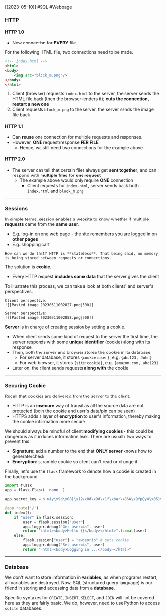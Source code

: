 [[2023-05-10]] #SQL #Webpage 

### HTTP
#### HTTP 1.0
- New connection for **EVERY** file

For the following HTML file, two connections need to be made.
```html
<!-- index.html -->
<html>
<body>
	<img src="block_m.png"/> 
</body>
</html>
```

1. Client (browser) requests `index.html` to the server, the server sends the HTML file back (then the browser renders it); **cuts the connection, restart a new one**
2. Client requests `block_m.png` to the server, the server sends the image file back

#### HTTP 1.1
- Can **reuse** one connection for multiple requests and responses. 
- However, **ONE** request/response **PER FILE**
	- Hence, we still need two connections for the example above

#### HTTP 2.0
- The server can tell that certain files always get **sent together**, and can respond with **multiple files** for **one request**
	- The example above would only require **ONE** connection
		- Client requests for `index.html`, server sends back both `index.html` and `block_m.png`

---

### Sessions
In simple terms, session enables a website to know whether if multiple **requests** came from the **same user**.
- E.g. log-in on one web page - the site remembers you are logged in on **other pages**
- E.g. shopping cart

```ad-question
How can we do that? HTTP is **stateless**. That being said, no memory is being stored between requests or connections.
```

The solution is **cookie**. 
- Every HTTP request **includes some data** that the server gives the client

To illustrate this process, we can take a look at both clients' and server's perspectives.

```ad-example
Client perspective:
![[Pasted image 20230511002827.png|600]]

Server perspective:
![[Pasted image 20230511002858.png|600]]
```

**Server** is in charge of creating session by setting a cookie.
- When client sends some kind of request to the server the first time, the server responds with some **unique identifier** (cookie) along with its response
- Then, both the server and browser stores the cookie in its database 
	- For server database, it stores `{cookie:user}`, e.g. `{abc123, John}`
	- For web browser, it stores `{site:cookie}`, e.g. `{amazon.com, abc123}`
- Later on, the client sends requests **along with** the cookie

---

### Securing Cookie
Recall that cookies are delivered from the server to the client.
- HTTP is an **insecure** way of transit as all the source data are not protected (both the cookie and user's data/pin can be seen)
- HTTPS adds a layer of **encryption** to user's information, thereby making the cookie information more secure

We should always be mindful of client **modifying cookies** - this could be dangerous as it induces information leak. There are usually two ways to prevent this
- **Signature**: add a number to the end that **ONLY server** knows how to generate/check
- **Encryption**: scramble cookie so client can't read or change it

Finally, let's use the `flask` framework to denote how a cookie is created in the background.

```python
import flask  
app = flask.Flask(__name__)

app.secret_key = b'uAy\x9d\x08[\x12\x8d\x9d\x1f\xbar\x86A\x9fpQy4\x05)v04' # random signature for cookie

@app.route('/')
def index():
	if "user" in flask.session:  
		user = flask.session["user"]  
		app.logger.debug("Get user=%s", user)  
		return "<html><body>Hello {}</body></html>".format(user)
	else:
        flask.session["user"] = "awdeorio" # sets cookie
		app.logger.debug("Set user=%s", user)  
		return "<html><body>Logging in ...</body></html>"
```

---

### Database
We don't want to store information in **variables**, as when programs restart, all variables are destroyed. Now, SQL (structured query language) is our friend in storing and accessing data from a **database**. 

Specific syntaxes for `CREATE`, `INSERT`, `SELECT`, and `JOIN` will not be covered here as they are fairly basic. We do, however, need to use Python to access `sqlite` databases.